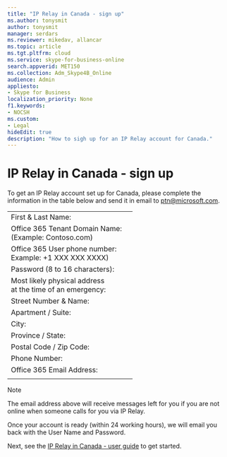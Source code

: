 ```yaml
---
title: "IP Relay in Canada - sign up"
ms.author: tonysmit
author: tonysmit
manager: serdars
ms.reviewer: mikedav, allancar
ms.topic: article
ms.tgt.pltfrm: cloud
ms.service: skype-for-business-online
search.appverid: MET150
ms.collection: Adm_Skype4B_Online
audience: Admin
appliesto:
- Skype for Business
localization_priority: None
f1.keywords:
- NOCSH
ms.custom:
- Legal
hideEdit: true
description: "How to sigh up for an IP Relay account for Canada." 
---
```


# IP Relay in Canada - sign up

To get an IP Relay account set up for Canada, please complete the information in the table below and send it in email to [ptn@microsoft.com](mailto:ptn@microsoft.com).

|||
|:-----|:-----|
|First & Last Name:||
|Office 365 Tenant Domain Name: <br/>(Example: Contoso.com)||
|Office 365 User phone number: <br/>Example: +1 XXX XXX XXXX) ||
|Password (8 to 16 characters): ||
|Most likely physical address <br/>at the time of an emergency:||
|Street Number & Name:||
|Apartment / Suite:||
|City:||
|Province / State:||
|Postal Code / Zip Code:||
|Phone Number:||
|Office 365 Email Address:||
|||

> [!NOTE]
> The email address above will receive messages left for you if you are not online when someone calls for you via IP Relay. 

Once your account is ready (within 24 working hours), we will email you back with the User Name and Password. 


Next, see the [IP Relay in Canada - user guide](ip-relay-canada-user-guide.md) to get started. 


